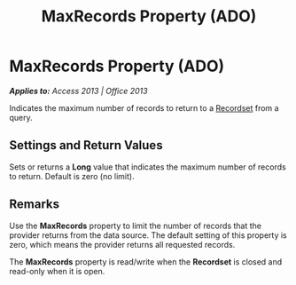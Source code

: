 ﻿---
title: MaxRecords Property (ADO)
TOCTitle: MaxRecords Property (ADO)
ms:assetid: 424b2d41-073a-3fbe-30aa-99fac94f9a81
ms:mtpsurl: https://msdn.microsoft.com/en-us/library/JJ249195(v=office.15)
ms:contentKeyID: 48544475
ms.date: 09/18/2015
mtps_version: v=office.15
---

# MaxRecords Property (ADO)


_**Applies to:** Access 2013 | Office 2013_

Indicates the maximum number of records to return to a [Recordset](recordset-object-ado.md) from a query.

## Settings and Return Values

Sets or returns a **Long** value that indicates the maximum number of records to return. Default is zero (no limit).

## Remarks

Use the **MaxRecords** property to limit the number of records that the provider returns from the data source. The default setting of this property is zero, which means the provider returns all requested records.

The **MaxRecords** property is read/write when the **Recordset** is closed and read-only when it is open.

